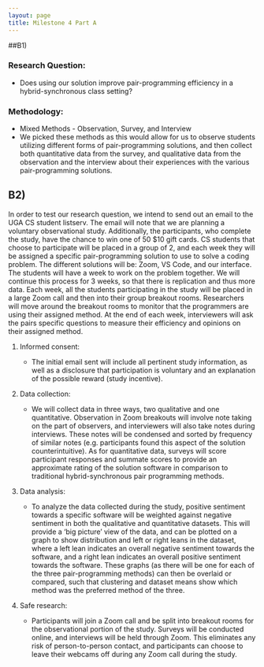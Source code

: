 ```yaml
---
layout: page
title: Milestone 4 Part A
---
```


##B1)

### Research Question:

* Does using our solution improve pair-programming efficiency in a hybrid-synchronous class setting? 

### Methodology:

* Mixed Methods - Observation, Survey, and Interview
* We picked these methods as this would allow for us to observe students utilizing different forms of pair-programming solutions, and then collect both quantitative data from the survey, and qualitative data from the observation and the interview about their experiences with the various pair-programming solutions.


## B2)

In order to test our research question, we intend to send out an email to the UGA CS student listserv. The email will note that we are planning a voluntary observational study. 
Additionally, the participants, who complete the study, have the chance to win one of 50 $10 gift cards. CS students that choose to participate will be placed in a group of 2, and each week they will be assigned a specific pair-programming solution to use to solve a coding problem. The different solutions will be: Zoom, VS Code, and our interface. The students will have a week to work on the problem together. We will continue this process for 3 weeks, so that there is replication and thus more data. Each week, all the students participating in the study will be placed in a large Zoom call and then into their group breakout rooms. Researchers will move around the breakout rooms to monitor that the programmers are using their assigned method. At the end of each week, interviewers will ask the pairs specific questions to measure their efficiency and opinions on their assigned method.

1. Informed consent:
   * The initial email sent will include all pertinent study information, as well as a disclosure that participation is voluntary and an explanation of the possible reward (study incentive).

2. Data collection:
   * We will collect data in three ways, two qualitative and one quantitative. Observation in Zoom breakouts will involve note taking on the part of observers, and interviewers will also take notes during interviews. These notes will be condensed and sorted by frequency of similar notes (e.g. participants found this aspect of the solution counterintuitive). As for quantitative data, surveys will score participant responses and summate scores to provide an approximate rating of the solution software in comparison to traditional hybrid-synchronous pair programming methods.

3. Data analysis:
   * To analyze the data collected during the study, positive sentiment towards a specific software will be weighted against negative sentiment in both the qualitative and quantitative datasets. This will provide a ‘big picture’ view of the data, and can be plotted on a graph to show distribution and left or right leans in the dataset, where a left lean indicates an overall negative sentiment towards the software, and a right lean indicates an overall positive sentiment towards the software. These graphs (as there will be one for each of the three pair-programming methods) can then be overlaid or compared, such that clustering and dataset means show which method was the preferred method of the three.

4. Safe research:
   * Participants will join a Zoom call and be split into breakout rooms for the observational portion of the study. Surveys will be conducted online, and interviews will be held through Zoom. This eliminates any risk of person-to-person contact, and participants can choose to leave their webcams off during any Zoom call during the study. 

